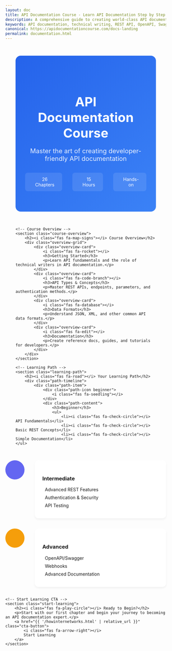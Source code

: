 ```yaml
---
layout: doc
title: API Documentation Course - Learn API Documentation Step by Step
description: A comprehensive guide to creating world-class API documentation. Learn REST APIs, OpenAPI/Swagger, authentication, testing, and best practices.
keywords: API documentation, technical writing, REST API, OpenAPI, Swagger, API testing, developer documentation, API reference, API guides
canonical: https://apidocumentationcourse.com/docs-landing
permalink: documentation.html
---
```


<div class="doc-landing-page">
    <!-- Hero Section -->
    <section class="hero-section">
        <div class="hero-content">
            <h1><i class="fas fa-book-reader"></i> API Documentation Course</h1>
            <p class="hero-subtitle">Master the art of creating developer-friendly API documentation</p>
            <div class="course-stats">
                <div class="stat-item">
                    <i class="fas fa-graduation-cap"></i>
                    <span>26 Chapters</span>
                </div>
                <div class="stat-item">
                    <i class="fas fa-clock"></i>
                    <span>15 Hours</span>
                </div>
                <div class="stat-item">
                    <i class="fas fa-code"></i>
                    <span>Hands-on</span>
                </div>
            </div>
        </div>
    </section>

    <!-- Course Overview -->
    <section class="course-overview">
        <h2><i class="fas fa-map-signs"></i> Course Overview</h2>
        <div class="overview-grid">
            <div class="overview-card">
                <i class="fas fa-rocket"></i>
                <h3>Getting Started</h3>
                <p>Learn API fundamentals and the role of technical writers in API documentation.</p>
            </div>
            <div class="overview-card">
                <i class="fas fa-code-branch"></i>
                <h3>API Types & Concepts</h3>
                <p>Master REST APIs, endpoints, parameters, and authentication methods.</p>
            </div>
            <div class="overview-card">
                <i class="fas fa-database"></i>
                <h3>Data Formats</h3>
                <p>Understand JSON, XML, and other common API data formats.</p>
            </div>
            <div class="overview-card">
                <i class="fas fa-edit"></i>
                <h3>Documentation</h3>
                <p>Create reference docs, guides, and tutorials for developers.</p>
            </div>
        </div>
    </section>

    <!-- Learning Path -->
    <section class="learning-path">
        <h2><i class="fas fa-road"></i> Your Learning Path</h2>
        <div class="path-timeline">
            <div class="path-item">
                <div class="path-icon beginner">
                    <i class="fas fa-seedling"></i>
                </div>
                <div class="path-content">
                    <h3>Beginner</h3>
                    <ul>
                        <li><i class="fas fa-check-circle"></i> API Fundamentals</li>
                        <li><i class="fas fa-check-circle"></i> Basic REST Concepts</li>
                        <li><i class="fas fa-check-circle"></i> Simple Documentation</li>
    </ul>
  </div>
            </div>
            <div class="path-item">
                <div class="path-icon intermediate">
                    <i class="fas fa-user-graduate"></i>
                </div>
                <div class="path-content">
                    <h3>Intermediate</h3>
                    <ul>
                        <li><i class="fas fa-check-circle"></i> Advanced REST Features</li>
                        <li><i class="fas fa-check-circle"></i> Authentication & Security</li>
                        <li><i class="fas fa-check-circle"></i> API Testing</li>
    </ul>
  </div>
            </div>
            <div class="path-item">
                <div class="path-icon advanced">
                    <i class="fas fa-crown"></i>
                </div>
                <div class="path-content">
                    <h3>Advanced</h3>
                    <ul>
                        <li><i class="fas fa-check-circle"></i> OpenAPI/Swagger</li>
                        <li><i class="fas fa-check-circle"></i> Webhooks</li>
                        <li><i class="fas fa-check-circle"></i> Advanced Documentation</li>
    </ul>
  </div>
</div>
        </div>
    </section>

    <!-- Start Learning CTA -->
    <section class="start-learning">
        <h2><i class="fas fa-play-circle"></i> Ready to Begin?</h2>
        <p>Start with our first chapter and begin your journey to becoming an API documentation expert.</p>
        <a href="{{ '/howinternetworks.html' | relative_url }}" class="cta-button">
            <i class="fas fa-arrow-right"></i>
            Start Learning
        </a>
    </section>
</div> 

<style>
.doc-landing-page {
    max-width: 1200px;
    margin: 0 auto;
    padding: 2rem;
}

.hero-section {
    background: linear-gradient(135deg, #2563eb, #3b82f6);
    border-radius: 16px;
    padding: 4rem 2rem;
    text-align: center;
    color: white;
    margin-bottom: 3rem;
}

.hero-content h1 {
    font-size: 2.5rem;
    margin-bottom: 1rem;
}

.hero-subtitle {
    font-size: 1.25rem;
    opacity: 0.9;
    margin-bottom: 2rem;
}

.course-stats {
    display: flex;
    justify-content: center;
    gap: 2rem;
    margin-top: 2rem;
}

.stat-item {
    display: flex;
    align-items: center;
    gap: 0.5rem;
    background: rgba(255, 255, 255, 0.1);
    padding: 0.75rem 1.5rem;
    border-radius: 8px;
}

.stat-item i {
    font-size: 1.25rem;
}

.course-overview {
    margin-bottom: 4rem;
}

.overview-grid {
    display: grid;
    grid-template-columns: repeat(auto-fit, minmax(250px, 1fr));
    gap: 1.5rem;
    margin-top: 2rem;
}

.overview-card {
    background: white;
    padding: 2rem;
    border-radius: 12px;
    text-align: center;
    box-shadow: 0 4px 6px rgba(0, 0, 0, 0.05);
    transition: transform 0.3s ease;
}

.overview-card:hover {
    transform: translateY(-5px);
}

.overview-card i {
    font-size: 2rem;
    color: #3b82f6;
    margin-bottom: 1rem;
}

.learning-path {
    margin-bottom: 4rem;
}

.path-timeline {
    margin-top: 2rem;
}

.path-item {
    display: flex;
    gap: 2rem;
    margin-bottom: 2rem;
    position: relative;
}

.path-icon {
    width: 60px;
    height: 60px;
    border-radius: 50%;
    display: flex;
    align-items: center;
    justify-content: center;
    font-size: 1.5rem;
    color: white;
    flex-shrink: 0;
}

.path-icon.beginner { background: #10b981; }
.path-icon.intermediate { background: #6366f1; }
.path-icon.advanced { background: #f59e0b; }

.path-content {
    background: white;
    padding: 1.5rem;
    border-radius: 12px;
    box-shadow: 0 4px 6px rgba(0, 0, 0, 0.05);
    flex-grow: 1;
}

.path-content ul {
    list-style: none;
    padding: 0;
    margin: 1rem 0 0;
}

.path-content li {
    display: flex;
    align-items: center;
    gap: 0.5rem;
    margin-bottom: 0.5rem;
}

.path-content li i {
    color: #10b981;
}

.start-learning {
    text-align: center;
    padding: 3rem;
    background: #f8fafc;
    border-radius: 16px;
}

.cta-button {
    display: inline-flex;
    align-items: center;
    gap: 0.5rem;
    background: #3b82f6;
    color: white;
    padding: 1rem 2rem;
    border-radius: 8px;
    font-weight: 600;
    text-decoration: none;
    transition: background-color 0.3s ease;
    margin-top: 1.5rem;
}

.cta-button:hover {
    background: #2563eb;
}

h2 {
    display: flex;
    align-items: center;
    gap: 0.75rem;
    font-size: 1.75rem;
    color: #1e293b;
    margin-bottom: 1.5rem;
}

h2 i {
    color: #3b82f6;
}

@media (max-width: 768px) {
    .course-stats {
        flex-direction: column;
        gap: 1rem;
    }

    .path-item {
        flex-direction: column;
        gap: 1rem;
    }

    .path-icon {
        margin: 0 auto;
    }

    .path-content {
        text-align: center;
    }

    .path-content li {
        justify-content: center;
    }
}
</style>

<script type="application/ld+json">
{
  "@context": "https://schema.org",
  "@type": "Course",
  "name": "API Documentation Course",
  "description": "A comprehensive guide to creating world-class API documentation. Learn REST APIs, OpenAPI/Swagger, authentication, testing, and best practices.",
  "provider": {
    "@type": "Organization",
    "name": "API Documentation Course",
    "sameAs": "https://apidocumentationcourse.com"
  },
  "hasCourseInstance": {
    "@type": "CourseInstance",
    "courseMode": "online",
    "educationalLevel": "Beginner to Advanced",
    "timeRequired": "PT15H"
  },
  "coursePrerequisites": "Basic understanding of web technologies",
  "numberOfCredits": "26 chapters",
  "occupationalCredentialAwarded": "API Documentation Certification",
  "teaches": [
    "API Documentation",
    "REST APIs",
    "OpenAPI/Swagger",
    "Technical Writing",
    "API Testing"
  ]
}
</script> 